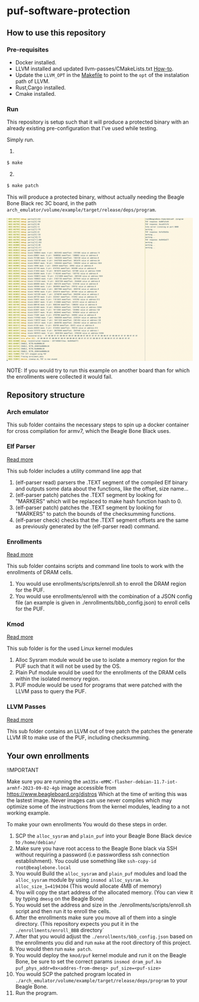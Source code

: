 # puf-software-protection

## How to use this repository

### Pre-requisites
- Docker installed.
- LLVM installed and updated llvm-passes/CMakeLists.txt [How-to](./llvm-passes/README.md).
- Update the `LLVM_OPT` in the [Makefile](./Makefile) to point to the `opt` of the instalation path of LLVM.
- Rust,Cargo installed.
- Cmake installed.

### Run

This repository is setup such that it will produce a protected binary with an already existing pre-configuration that I've used
while testing.

Simply run.

1.
```bash
$ make
```

2.
```bash
$ make patch
```

This will produce a protected binary, without actually needing the Beagle Bone Black rec 3C board, in the path `arch_emulator/volume/example/target/release/deps/program`.

![](./example.png "PUF example")

NOTE: If you would try to run this example on another board than for which the enrollments were collected it would fail.


## Repository structure

### Arch emulator
This sub folder contains the necessary steps to spin up a docker container for cross compilation for armv7, which the Beagle Bone Black uses.

### Elf Parser
[Read more](./elf-parser/README.md)

This sub folder includes a utility command line app that

1. (elf-parser read) parsers the .TEXT segment of the compiled Elf binary and outputs some data about the functions, like the offset, size name...
2. (elf-parser patch) patches the .TEXT segment by looking for "MARKERS" which will be replaced to make hash function hash to 0.
3. (elf-parser patch) patches the .TEXT segment by looking for "MARKERS" to patch the bounds of the checksumming functions.
3. (elf-parser check) checks that the .TEXT segment offsets are the same as previously generated by the (elf-parser read) command.

### Enrollments
[Read more](./enrollments/README.md)

This sub folder contains scripts and command line tools to work with the enrollments of DRAM cells.

1. You would use enrollments/scripts/enroll.sh to enroll the DRAM region for the PUF.
2. You would use enrollments/enroll with the combination of a JSON config file (an example is given in ./enrollments/bbb_config.json) to enroll cells for the PUF.

### Kmod
[Read more](./kmod/README.md)

This sub folder is for the used Linux kernel modules

1. Alloc Sysram module would be use to isolate a memory region for the PUF such that it will not be used by the OS.
2. Plain Puf module would be used for the enrollments of the DRAM cells within the isolated memory region.
3. PUF module would be used for programs that were patched with the LLVM pass to query the PUF.

### LLVM Passes
[Read more](./llvm-passes/README.md)

This sub folder contains an LLVM out of tree patch the patches the generate LLVM IR to make use of the PUF, including checksumming.

## Your own enrollments
!IMPORTANT

Make sure you are running the `am335x-eMMC-flasher-debian-11.7-iot-armhf-2023-09-02-4gb` image accessible from https://www.beagleboard.org/distros
Which at the time of writing this was the lastest image. Never images can use never compiles which may optimize some of the instructions from the kernel modules, leading
to a not working example.

To make your own enrollments You would do these steps in order.

1. SCP the `alloc_sysram` and `plain_puf` into your Beagle Bone Black device to `/home/debian/`
2. Make sure you have root access to the Beagle Bone black via SSH without requiring a password (i.e passwordless ssh connection establishment). You could use something like `ssh-copy-id root@beaglebone.local`
3. You would Build the `alloc_sysram` and `plain_puf` modules and load the `alloc_sysram` module by using `insmod alloc_sysram.ko alloc_size_1=4194304` (This would allocate 4MB of memory)
4. You will copy the start address of the allocated memory. (You can view it by typing `dmesg` on the Beagle Bone)
5. You would set the address and size in the ./enrollments/scripts/enroll.sh script and then run it to enroll the cells.
5. After the enrollments make sure you move all of them into a single directory. (This repository expects you put it in the `./enrollments/enroll_BBB` directory`
6. After that you would adjust the `./enrollments/bbb_config.json` based on the enrollments you did and run `make` at the root directory of this project.
7. You would then run `make patch`.
8. You would deploy the `kmod/puf` kernel module and run it on the Beagle Bone, be sure to set the correct params `insmod dram_puf.ko puf_phys_addr=0x<addres-from-dmesg> puf_size=<puf-size>`
9. You would SCP the patched program located in `./arch_emulator/volume/example/target/release/deps/program` to your Beagle Bone.
10. Run the program.
